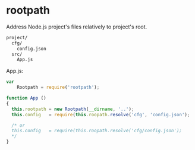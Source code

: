 # rootpath
Address Node.js project's files relatively to project's root.

```sh
project/
  cfg/
    config.json
  src/
    App.js
```

App.js:
```javascript
var
    Rootpath = require('rootpath');

function App ()
{
  this.rootpath = new Rootpath(__dirname, '..');
  this.config   = require(this.roopath.resolve('cfg', 'config.json');

  /* or
  this.config   = require(this.roopath.resolve('cfg/config.json');
  */
}
```
